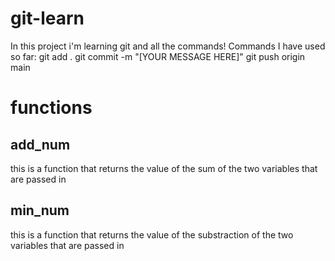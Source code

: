 # git-learn
In this project i'm learning git and all the commands!
Commands I have used so far: 
git add .
git commit -m "[YOUR MESSAGE HERE]"
git push origin main
# functions
## add_num
this is a function that returns the value of the sum of the two variables that are passed in
## min_num
this is a function that returns the value of the substraction of the two variables that are passed in
